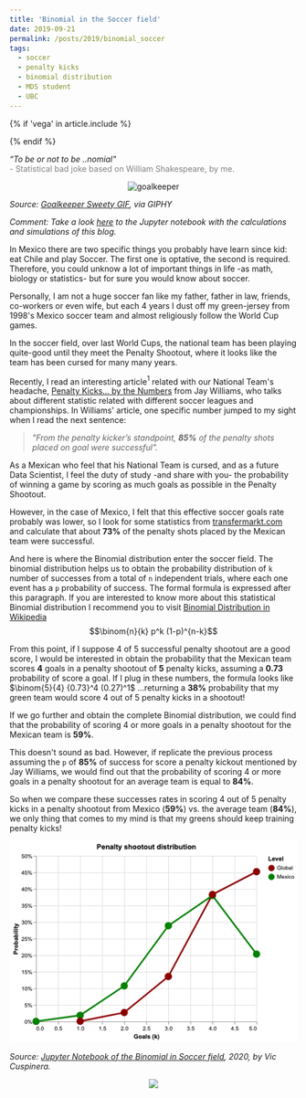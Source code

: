 ```yaml
---
title: 'Binomial in the Soccer field'
date: 2019-09-21
permalink: /posts/2019/binomial_soccer
tags:
  - soccer
  - penalty kicks
  - binomial distribution
  - MDS student
  - UBC
---
```


{% if 'vega' in article.include %}
<style>
.vega-actions a {
    margin-right: 12px;
    color: #757575;
    font-weight: normal;
    font-size: 13px;
}
.error {
    color: red;
}
</style>
<script src="https://cdn.jsdelivr.net/npm//vega@3.3.1"></script>
<script src="https://cdn.jsdelivr.net/npm//vega-lite@2.4.3"></script>
<script src="https://cdn.jsdelivr.net/npm//vega-embed@3.11"></script>
{% endif %}

<i>“To be or not to be ..nomial"</i>  
<span style="color:gray">- Statistical bad joke based on William Shakespeare, by me.</span>

<center><img src="https://media0.giphy.com/media/KnSm1GhuvUjFm/giphy.gif" width="200" alt="goalkeeper"  /></center>

*Source: [Goalkeeper Sweety GIF](https://media0.giphy.com/media/KnSm1GhuvUjFm/giphy.gif), via GIPHY*
  
*Comment: Take a look [here](https://github.com/vcuspinera/vcuspinera.github.io/blob/master/files/2019-binomial_soccer.ipynb) to the Jupyter notebook with the calculations and simulations of this blog.*

In Mexico there are two specific things you probably have learn since kid: eat Chile and play Soccer. The first one is optative, the second is required. Therefore, you could unknow a lot of important things in life -as math, biology or statistics- but for sure you would know about soccer.
  
Personally, I am not a huge soccer fan like my father, father in law, friends, co-workers or even wife, but each 4 years I dust off my green-jersey from 1998's Mexico soccer team and almost religiously follow the World Cup games.
  
In the soccer field, over last World Cups, the national team has been playing quite-good until they meet the Penalty Shootout, where it looks like the team has been cursed for many many years.
  
Recently, I read an interesting article$^1$ related with our National Team's headache, [Penalty Kicks... by the Numbers](https://cdn4.sportngin.com/attachments/document/0057/0846/The_Science_of_Soccer_Online-_Penalty_Kicks__By_the_Numbers.pdf) from Jay Williams, who talks about different statistic related with different soccer leagues and championships. In Williams' article, one specific number jumped to my sight when I read the next sentence:
> _"From the penalty kicker’s standpoint, __85%__ of the penalty shots placed on goal were successful"._
  
As a Mexican who feel that his National Team is cursed, and as a future Data Scientist, I feel the duty of study -and share with you- the probability of winning a game by scoring as much goals as possible in the Penalty Shootout.

However, in the case of Mexico, I felt that this effective soccer goals rate probably was lower, so I look for some statistics from [transfermarkt.com](https://www.transfermarkt.com/mexiko/elfmeterschiessen/verein/6303) and calculate that about __73%__ of the penalty shots placed by the Mexican team were successful.
  
And here is where the Binomial distribution enter the soccer field. The binomial distribution helps us to obtain the probability distribution of `k` number of successes from a total of `n` independent trials, where each one event has a `p` probability of success. The formal formula is expressed after this paragraph. If you are interested to know more about this statistical Binomial distribution I recommend you to visit [Binomial Distribution in Wikipedia](https://en.wikipedia.org/wiki/Binomial_distribution)
$$\binom{n}{k} p^k (1-p)^{n-k}$$

From this point, if I suppose 4 of 5 successful penalty shootout are a good score, I would be interested in obtain the probability that the Mexican team scores __4__ goals in a penalty shootout of __5__ penalty kicks, assuming a __0.73__ probability of score a goal. If I plug in these numbers, the formula looks like $\binom{5}{4} {0.73}^4 (0.27)^1$ ...returning a __38%__ probability that my green team would score 4 out of 5 penalty kicks in a shootout!

If we go further and obtain the complete Binomial distribution, we could find that the probability of scoring 4 or more goals in a penalty shootout for the Mexican team is __59%__.

This doesn't sound as bad. However, if replicate the previous process assuming the `p` of __85%__ of success for score a penalty kickout mentioned by Jay Williams, we would find out that the probability of scoring 4 or more goals in a penalty shootout for an average team is equal to __84%__.

So when we compare these successes rates in scoring 4 out of 5 penalty kicks in a penalty shootout from Mexico (__59%__) vs. the average team (__84%__), we only thing that comes to my mind is that my greens should keep training penalty kicks!

<center><img src="/images/penalty_shootout_dist.png" /></center>

*Source: [Jupyter Notebook of the Binomial in Soccer field](https://github.com/vcuspinera/vcuspinera.github.io/blob/master/files/2019-binomial_soccer.ipynb), 2020, by Vic Cuspinera.*



<center><img src="/images/penalty_shootout_dist.html" /></center>

<div id="vis0"></div>
<script type="text/javascript">
var spec0 = {"config": {"view": {"width": 400, "height": 300}}, "hconcat": [{"data": {"url": "https://vega.github.io/vega-datasets/data/cars.json"}, "mark": "circle", "encoding": {"color": {"type": "nominal", "field": "Origin", "legend": null}, "size": {"type": "ordinal", "field": "Cylinders", "scale": {"range": [20, 100]}}, "tooltip": [{"type": "nominal", "field": "Name"}, {"type": "quantitative", "field": "Horsepower"}, {"type": "quantitative", "field": "Miles_per_Gallon"}, {"type": "ordinal", "field": "Cylinders"}, {"type": "nominal", "field": "Origin"}], "x": {"type": "quantitative", "field": "Horsepower"}, "y": {"type": "quantitative", "field": "Miles_per_Gallon"}}, "selection": {"selector005": {"type": "interval", "bind": "scales", "encodings": ["x", "y"]}}, "transform": [{"filter": {"selection": "selector004"}}]}, {"data": {"url": "https://vega.github.io/vega-datasets/data/cars.json"}, "mark": "rect", "encoding": {"color": {"condition": {"type": "nominal", "field": "Origin", "legend": null, "selection": "selector004"}, "value": "lightgray"}, "size": {"value": 250}, "y": {"type": "nominal", "axis": {"title": "Select Origin"}, "field": "Origin"}}, "selection": {"selector004": {"type": "multi", "encodings": ["color"]}}}], "$schema": "https://vega.github.io/schema/vega-lite/v2.4.3.json"};
var embed_opt0 = {"mode": "vega-lite"};

function showError(el0, error){
el.innerHTML = ('<div class="error">'
+ '<p>JavaScript Error: ' + error.message + '</p>'
+ "<p>This usually means there's a typo in your chart specification. "
+ "See the javascript console for the full traceback.</p>"
+ '</div>');
throw error;
}
const el0 = document.getElementById('vis0');
vegaEmbed("#vis0", spec0, embed_opt0)
.catch(error => showError(el0, error));
</script>

